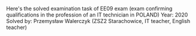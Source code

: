 Here's the solved examination task of EE09 exam (exam confirming qualifications in the profession of an IT technician in POLAND)
Year: 2020 
Solved by: Przemysław Walerczyk (ZSZ2 Starachowice, IT teacher, English teacher)
